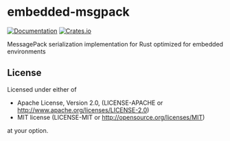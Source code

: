 # embedded-msgpack

[![Documentation](https://docs.rs/embedded-msgpack/badge.svg)](https://docs.rs/embedded-msgpack)
[![Crates.io](https://img.shields.io/crates/v/embedded-msgpack.svg)](https://crates.io/crates/embedded-msgpack)

MessagePack serialization implementation for Rust optimized for embedded environments

## License

Licensed under either of

- Apache License, Version 2.0, (LICENSE-APACHE or http://www.apache.org/licenses/LICENSE-2.0)
- MIT license (LICENSE-MIT or http://opensource.org/licenses/MIT)

at your option.